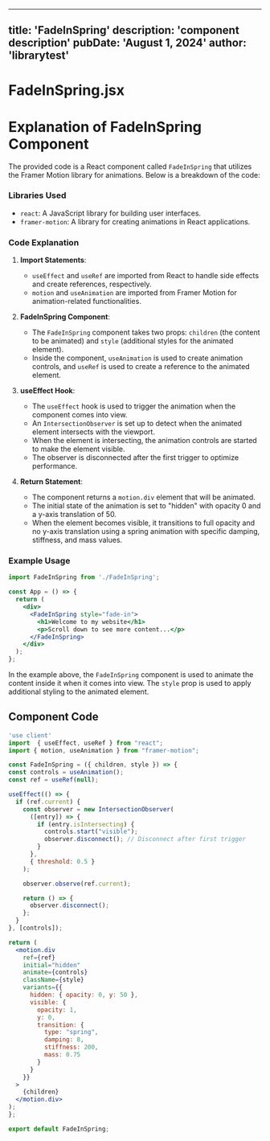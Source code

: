 ---
  title: 'FadeInSpring'
  description: 'component description'
  pubDate: 'August 1, 2024'
  author: 'librarytest'
  ---
  
  
  
  # FadeInSpring.jsx
  # Explanation of FadeInSpring Component

The provided code is a React component called `FadeInSpring` that utilizes the Framer Motion library for animations. Below is a breakdown of the code:

### Libraries Used
- `react`: A JavaScript library for building user interfaces.
- `framer-motion`: A library for creating animations in React applications.

### Code Explanation
1. **Import Statements**:
   - `useEffect` and `useRef` are imported from React to handle side effects and create references, respectively.
   - `motion` and `useAnimation` are imported from Framer Motion for animation-related functionalities.

2. **FadeInSpring Component**:
   - The `FadeInSpring` component takes two props: `children` (the content to be animated) and `style` (additional styles for the animated element).
   - Inside the component, `useAnimation` is used to create animation controls, and `useRef` is used to create a reference to the animated element.

3. **useEffect Hook**:
   - The `useEffect` hook is used to trigger the animation when the component comes into view.
   - An `IntersectionObserver` is set up to detect when the animated element intersects with the viewport.
   - When the element is intersecting, the animation controls are started to make the element visible.
   - The observer is disconnected after the first trigger to optimize performance.

4. **Return Statement**:
   - The component returns a `motion.div` element that will be animated.
   - The initial state of the animation is set to "hidden" with opacity 0 and a y-axis translation of 50.
   - When the element becomes visible, it transitions to full opacity and no y-axis translation using a spring animation with specific damping, stiffness, and mass values.

### Example Usage
```jsx
import FadeInSpring from './FadeInSpring';

const App = () => {
  return (
    <div>
      <FadeInSpring style="fade-in">
        <h1>Welcome to my website</h1>
        <p>Scroll down to see more content...</p>
      </FadeInSpring>
    </div>
  );
};
```

In the example above, the `FadeInSpring` component is used to animate the content inside it when it comes into view. The `style` prop is used to apply additional styling to the animated element.
  
  ## Component Code
  ```jsx
  'use client'
import  { useEffect, useRef } from "react";
import { motion, useAnimation } from "framer-motion";

const FadeInSpring = ({ children, style }) => {
  const controls = useAnimation();
  const ref = useRef(null);

  useEffect(() => {
    if (ref.current) {
      const observer = new IntersectionObserver(
        ([entry]) => {
          if (entry.isIntersecting) {
            controls.start("visible");
            observer.disconnect(); // Disconnect after first trigger
          }
        },
        { threshold: 0.5 }
      );

      observer.observe(ref.current);

      return () => {
        observer.disconnect();
      };
    }
  }, [controls]);

  return (
    <motion.div
      ref={ref}
      initial="hidden"
      animate={controls}
      className={style}
      variants={{
        hidden: { opacity: 0, y: 50 },
        visible: {
          opacity: 1,
          y: 0,
          transition: {
            type: "spring",
            damping: 8,
            stiffness: 200,
            mass: 0.75
          }
        }
      }}
    >
      {children}
    </motion.div>
  );
};

export default FadeInSpring;
  ```
  